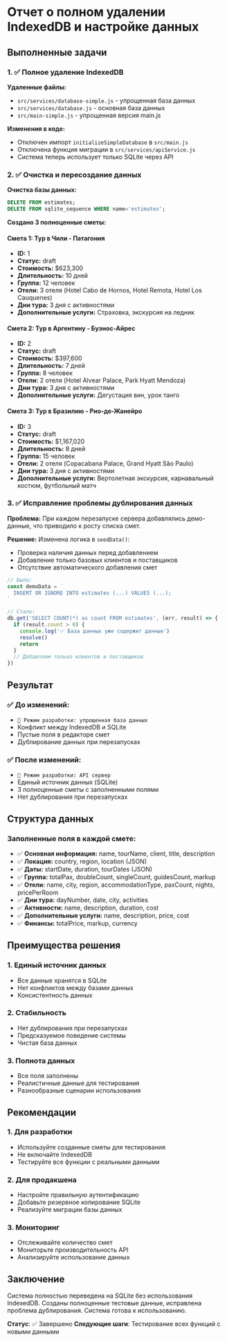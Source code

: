 # Отчет о полном удалении IndexedDB и настройке данных

## Выполненные задачи

### 1. ✅ Полное удаление IndexedDB

**Удаленные файлы:**

- `src/services/database-simple.js` - упрощенная база данных
- `src/services/database.js` - основная база данных
- `src/main-simple.js` - упрощенная версия main.js

**Изменения в коде:**

- Отключен импорт `initializeSimpleDatabase` в `src/main.js`
- Отключена функция миграции в `src/services/apiService.js`
- Система теперь использует только SQLite через API

### 2. ✅ Очистка и пересоздание данных

**Очистка базы данных:**

```sql
DELETE FROM estimates;
DELETE FROM sqlite_sequence WHERE name='estimates';
```

**Создано 3 полноценные сметы:**

#### Смета 1: Тур в Чили - Патагония

- **ID:** 1
- **Статус:** draft
- **Стоимость:** $623,300
- **Длительность:** 10 дней
- **Группа:** 12 человек
- **Отели:** 3 отеля (Hotel Cabo de Hornos, Hotel Remota, Hotel Los Cauquenes)
- **Дни тура:** 3 дня с активностями
- **Дополнительные услуги:** Страховка, экскурсия на ледник

#### Смета 2: Тур в Аргентину - Буэнос-Айрес

- **ID:** 2
- **Статус:** draft
- **Стоимость:** $397,600
- **Длительность:** 7 дней
- **Группа:** 8 человек
- **Отели:** 2 отеля (Hotel Alvear Palace, Park Hyatt Mendoza)
- **Дни тура:** 3 дня с активностями
- **Дополнительные услуги:** Дегустация вин, урок танго

#### Смета 3: Тур в Бразилию - Рио-де-Жанейро

- **ID:** 3
- **Статус:** draft
- **Стоимость:** $1,167,020
- **Длительность:** 8 дней
- **Группа:** 15 человек
- **Отели:** 2 отеля (Copacabana Palace, Grand Hyatt São Paulo)
- **Дни тура:** 3 дня с активностями
- **Дополнительные услуги:** Вертолетная экскурсия, карнавальный костюм, футбольный матч

### 3. ✅ Исправление проблемы дублирования данных

**Проблема:** При каждом перезапуске сервера добавлялись демо-данные, что приводило к росту списка смет.

**Решение:** Изменена логика в `seedData()`:

- Проверка наличия данных перед добавлением
- Добавление только базовых клиентов и поставщиков
- Отсутствие автоматического добавления смет

```javascript
// Было:
const demoData = `
  INSERT OR IGNORE INTO estimates (...) VALUES (...);
`

// Стало:
db.get('SELECT COUNT(*) as count FROM estimates', (err, result) => {
  if (result.count > 0) {
    console.log('✅ База данных уже содержит данные')
    resolve()
    return
  }
  // Добавляем только клиентов и поставщиков
})
```

## Результат

### ✅ До изменений:

- `🔧 Режим разработки: упрощенная база данных`
- Конфликт между IndexedDB и SQLite
- Пустые поля в редакторе смет
- Дублирование данных при перезапусках

### ✅ После изменений:

- `🔧 Режим разработки: API сервер`
- Единый источник данных (SQLite)
- 3 полноценные сметы с заполненными полями
- Нет дублирования при перезапусках

## Структура данных

### Заполненные поля в каждой смете:

- ✅ **Основная информация:** name, tourName, client, title, description
- ✅ **Локация:** country, region, location (JSON)
- ✅ **Даты:** startDate, duration, tourDates (JSON)
- ✅ **Группа:** totalPax, doubleCount, singleCount, guidesCount, markup
- ✅ **Отели:** name, city, region, accommodationType, paxCount, nights, pricePerRoom
- ✅ **Дни тура:** dayNumber, date, city, activities
- ✅ **Активности:** name, description, duration, cost
- ✅ **Дополнительные услуги:** name, description, price, cost
- ✅ **Финансы:** totalPrice, markup, currency

## Преимущества решения

### 1. Единый источник данных

- Все данные хранятся в SQLite
- Нет конфликтов между базами данных
- Консистентность данных

### 2. Стабильность

- Нет дублирования при перезапусках
- Предсказуемое поведение системы
- Чистая база данных

### 3. Полнота данных

- Все поля заполнены
- Реалистичные данные для тестирования
- Разнообразные сценарии использования

## Рекомендации

### 1. Для разработки

- Используйте созданные сметы для тестирования
- Не включайте IndexedDB
- Тестируйте все функции с реальными данными

### 2. Для продакшена

- Настройте правильную аутентификацию
- Добавьте резервное копирование SQLite
- Реализуйте миграции базы данных

### 3. Мониторинг

- Отслеживайте количество смет
- Мониторьте производительность API
- Анализируйте использование данных

## Заключение

Система полностью переведена на SQLite без использования IndexedDB. Созданы полноценные тестовые данные, исправлена проблема дублирования. Система готова к использованию.

**Статус**: ✅ Завершено
**Следующие шаги**: Тестирование всех функций с новыми данными
